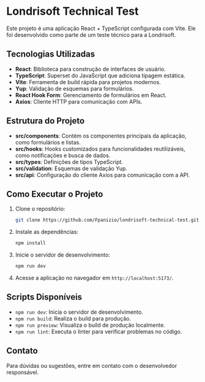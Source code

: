 # Londrisoft Technical Test

Este projeto é uma aplicação React + TypeScript configurada com Vite. Ele foi desenvolvido como parte de um teste técnico para a Londrisoft.

## Tecnologias Utilizadas

- **React**: Biblioteca para construção de interfaces de usuário.
- **TypeScript**: Superset do JavaScript que adiciona tipagem estática.
- **Vite**: Ferramenta de build rápida para projetos modernos.
- **Yup**: Validação de esquemas para formulários.
- **React Hook Form**: Gerenciamento de formulários em React.
- **Axios**: Cliente HTTP para comunicação com APIs.

## Estrutura do Projeto

- **src/components**: Contém os componentes principais da aplicação, como formulários e listas.
- **src/hooks**: Hooks customizados para funcionalidades reutilizáveis, como notificações e busca de dados.
- **src/types**: Definições de tipos TypeScript.
- **src/validation**: Esquemas de validação Yup.
- **src/api**: Configuração do cliente Axios para comunicação com a API.

## Como Executar o Projeto

1. Clone o repositório:
   ```bash
   git clone https://github.com/Fpanizio/londrisoft-technical-test.git
   ```

2. Instale as dependências:
   ```bash
   npm install
   ```

3. Inicie o servidor de desenvolvimento:
   ```bash
   npm run dev
   ```

4. Acesse a aplicação no navegador em `http://localhost:5173/`.

## Scripts Disponíveis

- `npm run dev`: Inicia o servidor de desenvolvimento.
- `npm run build`: Realiza o build para produção.
- `npm run preview`: Visualiza o build de produção localmente.
- `npm run lint`: Executa o linter para verificar problemas no código.

## Contato

Para dúvidas ou sugestões, entre em contato com o desenvolvedor responsável.
